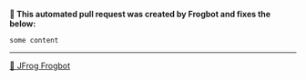 

[comment]: <> (FrogbotReviewComment)

**🚨 This automated pull request was created by Frogbot and fixes the below:**

```
some content
```


---
[🐸 JFrog Frogbot](https://jfrog.com/help/r/jfrog-security-user-guide/developers/frogbot)